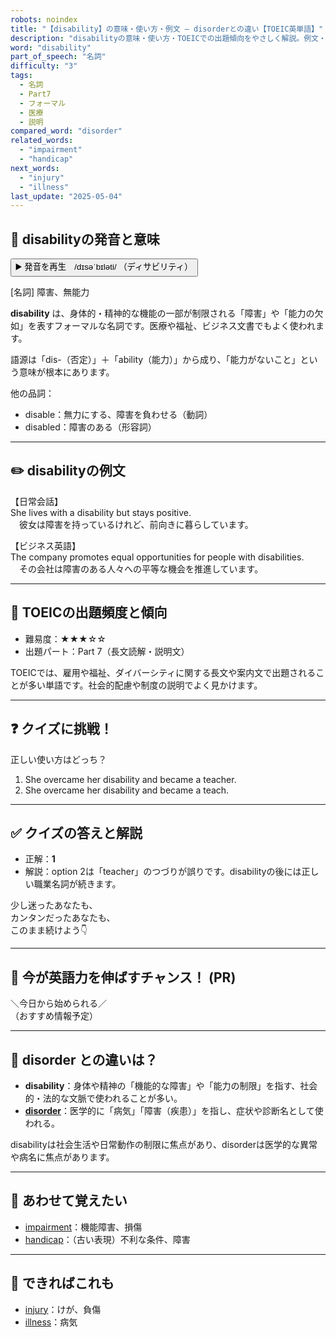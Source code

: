 ```yaml
---
robots: noindex
title: "【disability】の意味・使い方・例文 ― disorderとの違い【TOEIC英単語】"
description: "disabilityの意味・使い方・TOEICでの出題傾向をやさしく解説。例文・クイズ付きでdisorderとの違いもわかりやすく学べます。"
word: "disability"
part_of_speech: "名詞"
difficulty: "3"
tags:
  - 名詞
  - Part7
  - フォーマル
  - 医療
  - 説明
compared_word: "disorder"
related_words:
  - "impairment"
  - "handicap"
next_words:
  - "injury"
  - "illness"
last_update: "2025-05-04"
---
```


## 🔰 disabilityの発音と意味

<button class="play-audio" onclick="playTTS('disability')">
  <span class="play-audio-main">
    ▶️ 発音を再生　/dɪsəˈbɪləti/
  </span>
  <span class="play-audio-sub">
    （ディサビリティ）
  </span>
</button>

[名詞] 障害、無能力

**disability** は、身体的・精神的な機能の一部が制限される「障害」や「能力の欠如」を表すフォーマルな名詞です。医療や福祉、ビジネス文書でもよく使われます。

語源は「dis-（否定）」＋「ability（能力）」から成り、「能力がないこと」という意味が根本にあります。

他の品詞：  
- disable：無力にする、障害を負わせる（動詞）
- disabled：障害のある（形容詞）

---

## ✏️ disabilityの例文

【日常会話】  
She lives with a disability but stays positive.  
　彼女は障害を持っているけれど、前向きに暮らしています。

【ビジネス英語】  
The company promotes equal opportunities for people with disabilities.  
　その会社は障害のある人々への平等な機会を推進しています。

---

## 🎯 TOEICの出題頻度と傾向

- 難易度：★★★☆☆
- 出題パート：Part 7（長文読解・説明文）

TOEICでは、雇用や福祉、ダイバーシティに関する長文や案内文で出題されることが多い単語です。社会的配慮や制度の説明でよく見かけます。

---

## ❓ クイズに挑戦！

正しい使い方はどっち？

1. She overcame her disability and became a teacher.  
2. She overcame her disability and became a teach.

---

## ✅ クイズの答えと解説

- 正解：**1**
- 解説：option 2は「teacher」のつづりが誤りです。disabilityの後には正しい職業名詞が続きます。

少し迷ったあなたも、  
カンタンだったあなたも、  
このまま続けよう👇️

---

## 🚀 今が英語力を伸ばすチャンス！ (PR)

<div class="info-center">
＼今日から始められる／<br>  
（おすすめ情報予定）
</div>

---

## 🤔  disorder との違いは？

- **disability**：身体や精神の「機能的な障害」や「能力の制限」を指す、社会的・法的な文脈で使われることが多い。
- **[disorder](/disorder)**：医学的に「病気」「障害（疾患）」を指し、症状や診断名として使われる。

disabilityは社会生活や日常動作の制限に焦点があり、disorderは医学的な異常や病名に焦点があります。

---

## 🧩 あわせて覚えたい

- [impairment](/impairment)：機能障害、損傷
- [handicap](/handicap)：（古い表現）不利な条件、障害

---

## 📖 できればこれも

- [injury](/injury)：けが、負傷
- [illness](/illness)：病気

<!-- cvid: aid00_bid10 -->
